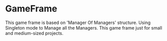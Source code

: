 # GameFrame
This game frame is based on 'Manager Of Managers' structure. Using Singleton mode to Manage all the Managers.
This game frame just for small and medium-sized projects.
